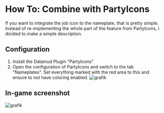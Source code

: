 # How To: Combine with PartyIcons

If you want to integrate the job icon to the nameplate, that is pretty simple.
Instead of re-implementing the whole part of the feature from PartyIcons, I dicided to make a simple description.

## Configuration
1. Install the Dalamud Plugin "PartyIcons"
2. Open the configuration of PartyIcons and switch to the tab "Nameplates". Set everything marked with the red area to this and ensure to not have coloring enabled.
![grafik](https://user-images.githubusercontent.com/23138465/183259547-9d6d247a-a2b6-4cca-b86e-d2f576dd498e.png)

## In-game screenshot
![grafik](https://user-images.githubusercontent.com/23138465/183259636-e868b1a9-7b03-4a2c-b851-6559d5b52c59.png)
